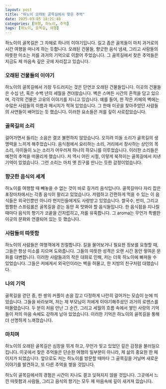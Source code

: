 ```yaml
---
layout: post
title: "하노이 오래된 골목길에서 찾은 추억"
date: 2025-03-05 18:21:48
categories: [여행, 하노이, 추억]
tags: [하노이, 골목길, 여행]
---
```


하노이의 골목길은 그 자체로 하나의 이야기입니다. 길고 좁은 골목들이 마치 과거로의 시간 여행을 떠나게 하는 듯합니다. 오래된 건물들, 향긋한 음식 냄새, 그리고 사람들의 따뜻한 미소는 저를 과거의 기억으로 이끌어 주었습니다. 그 골목길에서 찾은 추억들은 지금도 제 마음속 깊은 곳에 자리잡고 있습니다.

### 오래된 건물들의 이야기

하노이의 골목길에서 가장 두드러지는 것은 단연코 오래된 건물들입니다. 이곳의 건물들은 수십 년, 혹은 수백 년의 세월을 견뎌왔습니다. 벽은 스며든 시간의 흔적을 담고 있으며, 각각의 건물은 고유의 이야기를 지니고 있습니다. 예를 들어, 한 작은 카페의 벽에는 수많은 사람들의 이름과 메시지가 적혀 있었습니다. 그 한때 이곳을 찾아주었던 사람들의 사연들이 배어있는 듯 했습니다. 이러한 요소들은 저를 깊이 사로잡았습니다.

### 골목길의 소리

걸어가면서 들리는 소음은 결코 불편하지 않았습니다. 오히려 이들 소리가 골목길의 생명력을 느끼게 해주었습니다. 음식점에서 요리하는 소리, 거리에서 장사하는 상인의 목소리, 아이들이 노는 소리가 어우러져 하나의 하모니를 이루었습니다. 이러한 소리들은 예전의 추억을 떠올리게 했습니다. 저 역시 어린 시절, 이렇게 북적이는 골목길에서 지낸 기억이 있었습니다. 그런 소리는 마치 옛 친구를 만나는 듯한 감정이었습니다.

### 향긋한 음식의 세계

하노이를 여행할 때 빼놓을 수 없는 것이 바로 길거리 음식입니다. 골목길마다 자리 잡은 포장마차에서는 각종 음식이 팔리고 있었습니다. 저렴하고 간편하게 먹을 수 있는 이 음식들은 외국인뿐만 아니라 현지인들에게도 사랑받고 있었습니다. 쌀국수, 반미, 그리고 짭짤한 스프링롤은 골목길을 걷는 동안 꼭 맛봐야 할 음식들입니다. 한 음식점을 지나칠 때마다 음식의 향기가 코끝을 간지럽히고, 저를 유혹합니다. 그 aroma는 무언가 특별한 이곳의 문화와 연결되어 있는 듯 했습니다.

### 사람들의 따뜻함

하노이의 사람들은 여행객에게 친절합니다. 길을 물어보거나 필요한 정보를 요청할 때, 그들은 항상 미소를 지으며 도와줍니다. 그들의 따뜻한 성격은 오랜 시간 동안 쌓여온 문화를 대변합니다. 이러한 사람들과의 작은 대화로 인해, 저는 더욱 하노이에 빠져들 수 있었습니다. 그들은 저에게서 외국인이라는 벽을 허물고, 한 지방의 친구처럼 대했습니다.

### 나의 기억

골목길을 걷던 중, 한 쌍의 커플이 손을 잡고 다정하게 나란히 걸어가는 모습이 눈에 띄었습니다. 그들을 바라보며, 저는 제 부모님이 저에게 이야기해주셨던 과거의 로맨스를 떠올렸습니다. 두 분이 처음 만난 그 순간, 그리고 세월의 흐름 속에서 쌓인 사랑의 기억들이 저의 마음 속에도 강하게 남아 있었습니다. 이러한 기억은 하노이의 골목길을 통해 더 선명하게 느껴졌습니다.

### 마치며

하노이의 오래된 골목길은 심장을 뛰게 하고, 무언가 잊고 있었던 깊은 감정을 불러일으킵니다. 이곳에서 찾은 추억들은 단순한 여행의 일부분이 아니라, 제 삶의 중요한 한 페이지가 되었습니다. 앞으로도 저는 하노이를 방문할 때마다 그 골목길을 거닐며 새로운 이야기를 발견하고, 또 다른 추억을 쌓을 것입니다.

하노이 골목길에서의 경험은 시간이 지나도 결코 잊혀지지 않을 것입니다. 그곳에서 느낀 따뜻함과 사람들, 그리고 음식의 향기는 모두 제 마음속에 깊이 새겨져 있습니다.